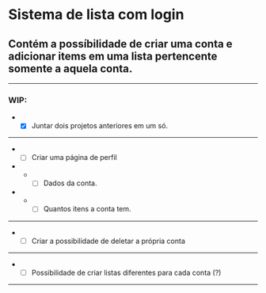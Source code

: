 # Sistema de lista com login

## Contém a possíbilidade de criar uma conta e adicionar items em uma lista pertencente somente a aquela conta.

---

### WIP:

- - [x] Juntar dois projetos anteriores em um só.
---
- - [ ] Criar uma página de perfil
- - - [ ] Dados da conta.
- - - [ ] Quantos itens a conta tem.
---
- - [ ] Criar a possibilidade de deletar a própria conta 
---
- - [ ] Possibilidade de criar listas diferentes para cada conta (?)
---
